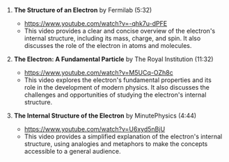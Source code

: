 1. **The Structure of an Electron** by Fermilab (5:32)
   - https://www.youtube.com/watch?v=-qhk7u-dPFE
   - This video provides a clear and concise overview of the electron's internal structure, including its mass, charge, and spin. It also discusses the role of the electron in atoms and molecules.

2. **The Electron: A Fundamental Particle** by The Royal Institution (11:32)
   - https://www.youtube.com/watch?v=M5UCq-OZh8c
   - This video explores the electron's fundamental properties and its role in the development of modern physics. It also discusses the challenges and opportunities of studying the electron's internal structure.

3. **The Internal Structure of the Electron** by MinutePhysics (4:44)
   - https://www.youtube.com/watch?v=U6xyd5nBjU
   - This video provides a simplified explanation of the electron's internal structure, using analogies and metaphors to make the concepts accessible to a general audience.